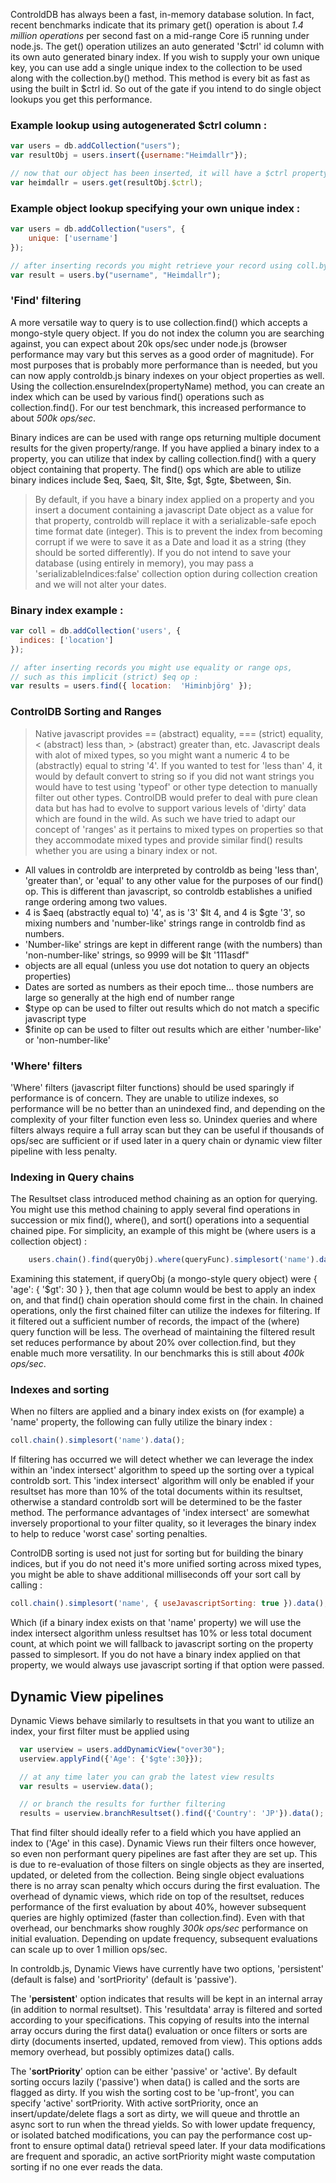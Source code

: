 ControldDB has always been a fast, in-memory database solution.  In fact, recent benchmarks indicate that its primary get() operation is about _1.4 million operations_ per second fast on a mid-range Core i5 running under node.js.  The get() operation utilizes an auto generated '$ctrl' id column with its own auto generated binary index. If you wish to supply your own unique key, you can use add a single unique index to the collection to be used along with the collection.by() method.  This method is every bit as fast as using the built in $ctrl id.  So out of the gate if you intend to do single object lookups you get this performance.

### Example lookup using autogenerated $ctrl column : 
```javascript
var users = db.addCollection("users");
var resultObj = users.insert({username:"Heimdallr"});

// now that our object has been inserted, it will have a $ctrl property added onto it
var heimdallr = users.get(resultObj.$ctrl);
```
### Example object lookup specifying your own unique index :
```javascript
var users = db.addCollection("users", {
    unique: ['username']
});

// after inserting records you might retrieve your record using coll.by() 
var result = users.by("username", "Heimdallr");
```

### 'Find' filtering
A more versatile way to query is to use collection.find() which accepts a mongo-style query object.  If you do not index the column you are searching against, you can expect about 20k ops/sec under node.js (browser performance may vary but this serves as a good order of magnitude).  For most purposes that is probably more performance than is needed, but you can now apply controldb.js binary indexes on your object properties as well.  Using the collection.ensureIndex(propertyName) method, you can create an index which can be used by various find() operations such as collection.find().   For our test benchmark, this increased performance to about _500k ops/sec_.

Binary indices are can be used with range ops returning multiple document results for the given property/range.  If you have applied a binary index to a property, you can utilize that index by calling collection.find() with a query object containing that property.  The find() ops which are able to utilize binary indices include $eq, $aeq, $lt, $lte, $gt, $gte, $between, $in.

> By default, if you have a binary index applied on a property and you insert a document containing a javascript Date object as a value for that property, controldb will replace it with a serializable-safe epoch time format date (integer).  This is to prevent the index from becoming corrupt if we were to save it as a Date and load it as a string (they should be sorted differently).  If you do not intend to save your database (using entirely in memory), you may pass a 'serializableIndices:false' collection option during collection creation and we will not alter your dates.  

### Binary index example : 
```javascript
var coll = db.addCollection('users', {
  indices: ['location']
});

// after inserting records you might use equality or range ops,
// such as this implicit (strict) $eq op :
var results = users.find({ location:  'Himinbjörg' });
```

### ControlDB Sorting and Ranges
> Native javascript provides == (abstract) equality, === (strict) equality, < (abstract) less than, > (abstract) greater than, etc.  Javascript deals with alot of mixed types, so you might want a numeric 4 to be (abstractly) equal to string '4'.  If you wanted to test for 'less than' 4, it would by default convert to string so if you did not want strings you would have to test using 'typeof' or other type detection to manually filter out other types.
ControlDB would prefer to deal with pure clean data but has had to evolve to support various levels of 'dirty' data which are found in the wild.  As such we have tried to adapt our concept of 'ranges' as it pertains to mixed types on properties so that they accommodate mixed types and provide similar find() results whether you are using a binary index or not. 
- All values in controldb are interpreted by controldb as being 'less than', 'greater than', or 'equal' to any other value for the purposes of our find() op.  This is different than javascript, so controldb establishes a unified range ordering among two values.
- 4 is $aeq (abstractly equal to) '4', as is '3' $lt 4, and 4 is $gte '3', so mixing numbers and 'number-like' strings range in controldb find as numbers.
- 'Number-like' strings are kept in different range (with the numbers) than 'non-number-like' strings, so 9999 will be $lt '111asdf"
- objects are all equal (unless you use dot notation to query an objects properties)
- Dates are sorted as numbers as their epoch time... those numbers are large so generally at the high end of number range
- $type op can be used to filter out results which do not match a specific javascript type
- $finite op can be used to filter out results which are either 'number-like' or 'non-number-like'

### 'Where' filters
'Where' filters (javascript filter functions) should be used sparingly if performance is of concern.  They are unable to utilize indexes, so performance will be no better than an unindexed find, and depending on the complexity of your filter function even less so.  Unindex queries and where filters always require a full array scan but they can be useful if thousands of ops/sec are sufficient or if used later in a query chain or dynamic view filter pipeline with less penalty.

### Indexing in Query chains
The Resultset class introduced method chaining as an option for querying.  You might use this method chaining to apply several find operations in succession or mix find(), where(), and sort() operations into a sequential chained pipe.  For simplicity, an example of this might be (where users is a collection object) :

```javascript
    users.chain().find(queryObj).where(queryFunc).simplesort('name').data();
```

Examining this statement, if queryObj (a mongo-style query object) were { 'age': { '$gt': 30 } }, then that age column would be best to apply an index on, and that find() chain operation should come first in the chain.  In chained operations, only the first chained filter can utilize the indexes for filtering.  If it filtered out a sufficient number of records, the impact of the (where) query function will be less.  The overhead of maintaining the filtered result set reduces performance by about 20% over collection.find, but they enable much more versatility.  In our benchmarks this is still about _400k ops/sec_.

### Indexes and sorting
When no filters are applied and a binary index exists on (for example) a 'name' property, the following can fully utilize the binary index : 
```javascript
coll.chain().simplesort('name').data();
```
If filtering has occurred we will detect whether we can leverage the index within an 'index intersect' algorithm to speed up the sorting over a typical controldb sort.  This 'index intersect' algorithm will only be enabled if your resultset has more than 10% of the total documents within its resultset, otherwise a standard controldb sort will be determined to be the faster method.  The performance advantages of 'index intersect' are somewhat inversely proportional to your filter quality, so it leverages the binary index to help to reduce 'worst case' sorting penalties.

ControlDB sorting is used not just for sorting but for building the binary indices, but if you do not need it's more unified sorting across mixed types, you might be able to shave additional milliseconds off your sort call by calling : 
```javascript
coll.chain().simplesort('name', { useJavascriptSorting: true }).data();
```
Which (if a binary index exists on that 'name' property) we will use the index intersect algorithm unless resultset has 10% or less total document count, at which point we will fallback to javascript sorting on the property passed to simplesort. If you do not have a binary index applied on that property, we would always use javascript sorting if that option were passed.

## Dynamic View pipelines

Dynamic Views behave similarly to resultsets in that you want to utilize an index, your first filter must be applied using

```javascript
  var userview = users.addDynamicView("over30");
  userview.applyFind({'Age': {'$gte':30}});

  // at any time later you can grab the latest view results
  var results = userview.data();

  // or branch the results for further filtering
  results = userview.branchResultset().find({'Country': 'JP'}).data();
```

That find filter should ideally refer to a field which you have applied an index to ('Age' in this case).  Dynamic Views run their filters once however, so even non performant query pipelines are fast after they are set up.  This is due to re-evaluation of those filters on single objects as they are inserted, updated, or deleted from the collection.  Being single object evaluations there is no array scan penalty which occurs during the first evaluation. The overhead of dynamic views, which ride on top of the resultset, reduces performance of the first evaluation by about 40%, however subsequent queries are highly optimized (faster than collection.find).  Even with that overhead, our benchmarks show roughly _300k ops/sec_ performance on initial evaluation. Depending on update frequency, subsequent evaluations can scale up to over 1 million ops/sec.

In controldb.js, Dynamic Views have currently have two options, 'persistent' (default is false) and 'sortPriority' (default is 'passive').  

The '**persistent**' option indicates that results will be kept in an internal array (in addition to normal resultset). This 'resultdata' array is filtered and sorted according to your specifications.  This copying of results into the internal array occurs during the first data() evaluation or once filters or sorts are dirty (documents inserted, updated, removed from view).  This options adds memory overhead, but possibly optimizes data() calls.  

The '**sortPriority**' option can be either 'passive' or 'active'.  By default sorting occurs lazily ('passive') when data() is called and the sorts are flagged as dirty.  If you wish the sorting cost to be 'up-front', you can specify 'active' sortPriority.  With active sortPriority, once an insert/update/delete flags a sort as dirty, we will queue and throttle an async sort to run when the thread yields.  So with lower update frequency, or isolated batched modifications, you can pay the performance cost up-front to ensure optimal data() retrieval speed later.  If your data modifications are frequent and sporadic, an active sortPriority might waste computation sorting if no one ever reads the data.